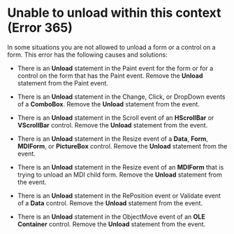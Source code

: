
# Unable to unload within this context (Error 365)

In some situations you are not allowed to unload a form or a control on a form. This error has the following causes and solutions:



- There is an  **Unload** statement in the Paint event for the form or for a control on the form that has the Paint event. Remove the **Unload** statement from the Paint event.
    
- There is an  **Unload** statement in the Change, Click, or DropDown events of a **ComboBox**. Remove the  **Unload** statement from the event.
    
- There is an  **Unload** statement in the Scroll event of an **HScrollBar** or **VScrollBar** control. Remove the **Unload** statement from the event.
    
- There is an  **Unload** statement in the Resize event of a **Data**,  **Form**,  **MDIForm**, or  **PictureBox** control. Remove the **Unload** statement from the event.
    
- There is an  **Unload** statement in the Resize event of an **MDIForm** that is trying to unload an MDI child form. Remove the **Unload** statement from the event.
    
- There is an  **Unload** statement in the RePosition event or Validate event of a **Data** control. Remove the **Unload** statement from the event.
    
- There is an  **Unload** statement in the ObjectMove event of an **OLE Container** control. Remove the **Unload** statement from the event.
    

